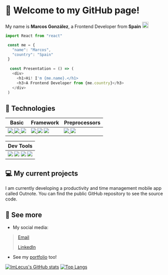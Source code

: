 # 👋 Welcome to my GitHub page!

My name is **Marcos González**, a Frontend Developer from **Spain** <img src="https://imgs.search.brave.com/7wLKLJlgmLWB0sUr_vjwqUoUl5a6R2sd6-koX2Ss8zo/rs:fit:512:512:1/g:ce/aHR0cHM6Ly9ob3Rl/bW9qaS5jb20vaW1h/Z2VzL2RsLzEvZmxh/Zy1vZi1zcGFpbi1l/bW9qaS1ieS10d2l0/dGVyLnBuZw" height="20"/>

```js
import React from "react"

 const me = {
   "name": "Marcos",
   "country": "Spain"
 }
  
  const Presentation = () => (
   <div>
     <h1>Hi! I'm {me.name}.</h1>
     <h3>A Frontend Developer from {me.country}</h3>
   </div>
 )
```

## 🥽 Technologies 
| Basic | Framework |Preprocessors|
|-------|-----------|---------|
| <a href="#"><img src="https://img.shields.io/badge/HTML5-E34F26?style=for-the-badge&logo=html5&logoColor=white"/> </a><a href="#"><img src="https://img.shields.io/badge/CSS3-1572B6?style=for-the-badge&logo=css3&logoColor=white"/></a><a href="#"> <img src="https://img.shields.io/badge/JavaScript-373737?style=for-the-badge&logo=javascript&logoColor=F7DC6F"/></a>| <img src="https://img.shields.io/badge/tailwind-17b9b8?style=for-the-badge&logo=tailwindcss&logoColor=white"/></a><a href="#"> <img src="https://img.shields.io/badge/bootstrap-7431f9?style=for-the-badge&logo=bootstrap&logoColor=white"/></a> <a href="#"> <img src="https://img.shields.io/badge/react-16181d?style=for-the-badge&logo=react&logoColor=#61dafb"/></a>|<a href="#"> <img src="https://img.shields.io/badge/sass-cf649a?style=for-the-badge&logo=sass&logoColor=white"/></a><a href="#"> <a href="#"> <img src="https://img.shields.io/badge/pug-e9b652?style=for-the-badge&logo=pug&logoColor=a86454"/></a>

| Dev Tools |
|-----------|
|<a href="#"><img src="https://img.shields.io/badge/vs code-42abf1?style=for-the-badge&logo=visualstudiocode&logoColor=white"/></a> <a href="#"><img src="https://img.shields.io/badge/git-f15233?style=for-the-badge&logo=git&logoColor=white"/></a> <a href="#"><img src="https://img.shields.io/badge/npm-cc0000?style=for-the-badge&logo=npm&logoColor=white"/></a> <a href="#"><img src="https://img.shields.io/badge/expo-d9dadf?style=for-the-badge&logo=expo&logoColor=black"/></a>|

## 💻 My current projects

I am currently developing a productivity and time management mobile app called Outnote. You can find the public GitHub repository to see the source code. 

## 👀 See more

* My social media:


> [Email](mailto:marcosgf2005@gmail.com)
>
> [LinkedIn](https://linkedin.com/in/marcosgf)

* See my [portfolio](https://marcosgf.netlify.app) too!

[![ImLecus's GitHub stats](https://github-readme-stats.vercel.app/api?username=imlecus&count_private=true&show_icons=true&hide_border=true)](https://github.com/anuraghazra/github-readme-stats)
[![Top Langs](https://github-readme-stats.vercel.app/api/top-langs/?username=imlecus&layout=compact&hide_border=true)](https://github.com/anuraghazra/github-readme-stats)
